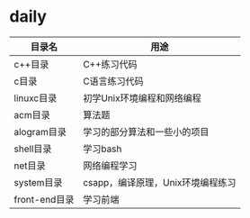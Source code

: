 # daily

|目录名 | 用途 |  
-|-
c++目录 |C++练习代码
c目录 |C语言练习代码
linuxc目录 | 初学Unix环境编程和网络编程
acm目录 | 算法题
alogram目录 | 学习的部分算法和一些小的项目
shell目录 | 学习bash
net目录|网络编程学习
system目录|csapp，编译原理，Unix环境编程练习
front-end目录|学习前端
